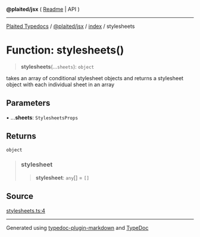 **@plaited/jsx** ( [Readme](../../README.md) \| API )

***

[Plaited Typedocs](../../../../modules.md) / [@plaited/jsx](../../modules.md) / [index](../README.md) / stylesheets

# Function: stylesheets()

> **stylesheets**(...`sheets`): `object`

takes an array of conditional stylesheet objects and returns a stylesheet
object with each individual sheet in an array

## Parameters

▪ ...**sheets**: `StylesheetsProps`

## Returns

`object`

> ### stylesheet
>
> > **stylesheet**: `any`[] = `[]`
>

## Source

[stylesheets.ts:4](https://github.com/plaited/plaited/blob/317e868/libs/jsx/src/stylesheets.ts#L4)

***

Generated using [typedoc-plugin-markdown](https://www.npmjs.com/package/typedoc-plugin-markdown) and [TypeDoc](https://typedoc.org/)
